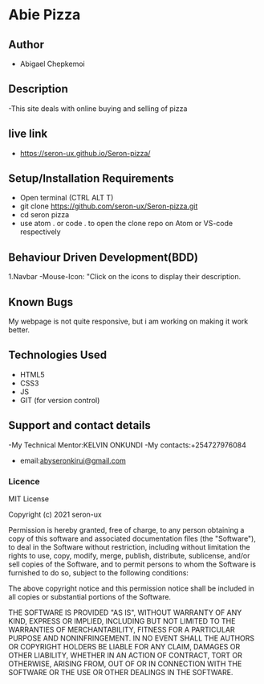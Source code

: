 # Abie Pizza

## Author

- Abigael Chepkemoi

## Description

-This site deals with online buying and selling of pizza

## live link
 -  https://seron-ux.github.io/Seron-pizza/

## Setup/Installation Requirements

- Open terminal (CTRL ALT T)
- git clone https://github.com/seron-ux/Seron-pizza.git
- cd seron pizza
- use atom . or code . to open the clone repo on Atom or VS-code respectively


## Behaviour Driven Development(BDD)
1.Navbar
    -Mouse-Icon: "Click on the icons to display their description.
    
## Known Bugs

My webpage is not quite responsive, but i am working on making it work better.

## Technologies Used

- HTML5
- CSS3
- JS
- GIT (for version control)

## Support and contact details
-My Technical Mentor:KELVIN ONKUNDI
-My contacts:+254727976084
- email:abyseronkirui@gmail.com

### Licence
MIT License

Copyright (c) 2021 seron-ux

Permission is hereby granted, free of charge, to any person obtaining a copy of this software and associated documentation files (the "Software"), to deal in the Software without restriction, including without limitation the rights to use, copy, modify, merge, publish, distribute, sublicense, and/or sell copies of the Software, and to permit persons to whom the Software is furnished to do so, subject to the following conditions:

The above copyright notice and this permission notice shall be included in all copies or substantial portions of the Software.

THE SOFTWARE IS PROVIDED "AS IS", WITHOUT WARRANTY OF ANY KIND, EXPRESS OR IMPLIED, INCLUDING BUT NOT LIMITED TO THE WARRANTIES OF MERCHANTABILITY, FITNESS FOR A PARTICULAR PURPOSE AND NONINFRINGEMENT. IN NO EVENT SHALL THE AUTHORS OR COPYRIGHT HOLDERS BE LIABLE FOR ANY CLAIM, DAMAGES OR OTHER LIABILITY, WHETHER IN AN ACTION OF CONTRACT, TORT OR OTHERWISE, ARISING FROM, OUT OF OR IN CONNECTION WITH THE SOFTWARE OR THE USE OR OTHER DEALINGS IN THE SOFTWARE.
